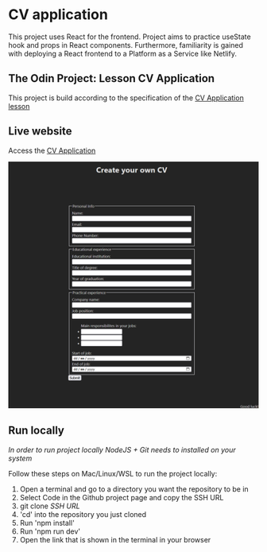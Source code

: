 # CV application

This project uses React for the frontend. Project aims to practice useState hook and props in React components. Furthermore, familiarity is gained with deploying a React frontend to a Platform as a Service like Netlify.

## The Odin Project: Lesson CV Application

This project is build according to the specification of the [CV Application lesson](https://www.theodinproject.com/lessons/node-path-react-new-cv-application)

## Live website

Access the [CV Application](https://main--admirable-pothos-596c43.netlify.app/)

![CV application](./cv-application-display.png)

## Run locally

*In order to run project locally NodeJS + Git needs to installed on your system*

Follow these steps on Mac/Linux/WSL to run the project locally:

1. Open a terminal and go to a directory you want the repository to be in
2. Select Code in the Github project page and copy the SSH URL
3. git clone *SSH URL*
4. 'cd' into the repository you just cloned
5. Run 'npm install'
6. Run 'npm run dev'
7. Open the link that is shown in the terminal in your browser
